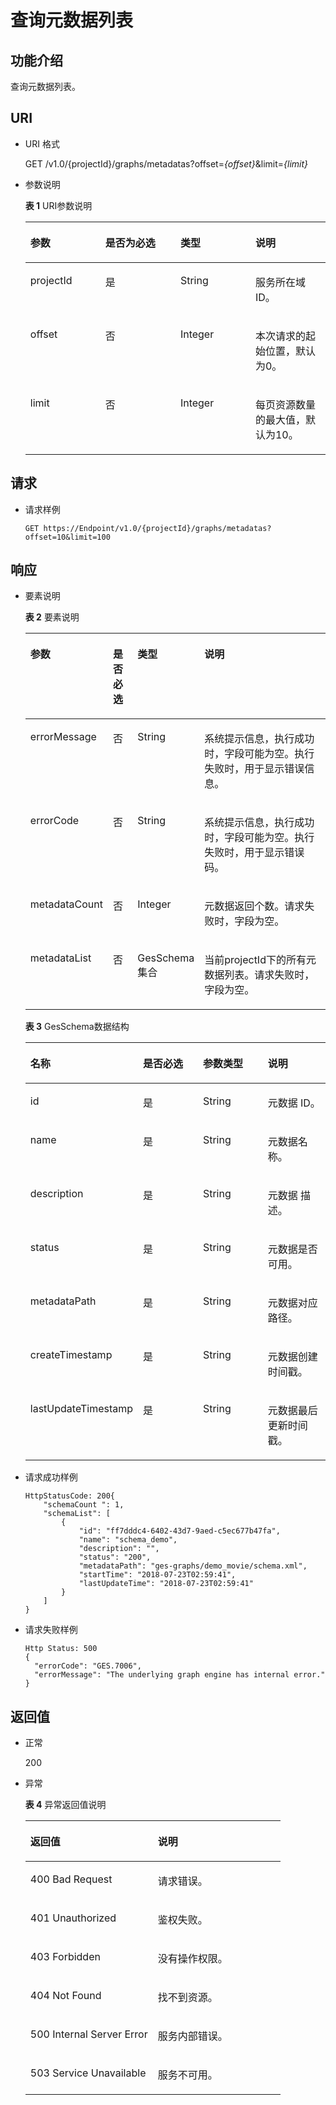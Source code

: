 # 查询元数据列表<a name="ges_03_0068"></a>

## 功能介绍<a name="section216018237429"></a>

查询元数据列表。

## URI<a name="section1116032334214"></a>

-   URI 格式

    GET /v1.0/\{projectId\}/graphs/metadatas?offset=_\{offset\}_&limit=_\{limit\}_

-   参数说明

    **表 1**  URI参数说明

    <a name="table7574647195530"></a>
    <table><thead align="left"><tr id="row29196191195530"><th class="cellrowborder" valign="top" width="25%" id="mcps1.2.5.1.1"><p id="p47139520195545"><a name="p47139520195545"></a><a name="p47139520195545"></a>参数</p>
    </th>
    <th class="cellrowborder" valign="top" width="25%" id="mcps1.2.5.1.2"><p id="p60204776195545"><a name="p60204776195545"></a><a name="p60204776195545"></a>是否为必选</p>
    </th>
    <th class="cellrowborder" valign="top" width="25%" id="mcps1.2.5.1.3"><p id="p44748701195545"><a name="p44748701195545"></a><a name="p44748701195545"></a>类型</p>
    </th>
    <th class="cellrowborder" valign="top" width="25%" id="mcps1.2.5.1.4"><p id="p766150195545"><a name="p766150195545"></a><a name="p766150195545"></a>说明</p>
    </th>
    </tr>
    </thead>
    <tbody><tr id="row47268026195530"><td class="cellrowborder" valign="top" width="25%" headers="mcps1.2.5.1.1 "><p id="p60657302195545"><a name="p60657302195545"></a><a name="p60657302195545"></a>projectId</p>
    </td>
    <td class="cellrowborder" valign="top" width="25%" headers="mcps1.2.5.1.2 "><p id="p14294412195545"><a name="p14294412195545"></a><a name="p14294412195545"></a>是</p>
    </td>
    <td class="cellrowborder" valign="top" width="25%" headers="mcps1.2.5.1.3 "><p id="p16996760195545"><a name="p16996760195545"></a><a name="p16996760195545"></a>String</p>
    </td>
    <td class="cellrowborder" valign="top" width="25%" headers="mcps1.2.5.1.4 "><p id="p34560287195545"><a name="p34560287195545"></a><a name="p34560287195545"></a>服务所在域ID。</p>
    </td>
    </tr>
    <tr id="row4231281195530"><td class="cellrowborder" valign="top" width="25%" headers="mcps1.2.5.1.1 "><p id="p28625771195545"><a name="p28625771195545"></a><a name="p28625771195545"></a>offset</p>
    </td>
    <td class="cellrowborder" valign="top" width="25%" headers="mcps1.2.5.1.2 "><p id="p36986089195545"><a name="p36986089195545"></a><a name="p36986089195545"></a>否</p>
    </td>
    <td class="cellrowborder" valign="top" width="25%" headers="mcps1.2.5.1.3 "><p id="p43083199195545"><a name="p43083199195545"></a><a name="p43083199195545"></a>Integer</p>
    </td>
    <td class="cellrowborder" valign="top" width="25%" headers="mcps1.2.5.1.4 "><p id="p78230195545"><a name="p78230195545"></a><a name="p78230195545"></a>本次请求的起始位置，默认为0。</p>
    </td>
    </tr>
    <tr id="row10168161195530"><td class="cellrowborder" valign="top" width="25%" headers="mcps1.2.5.1.1 "><p id="p57029956195545"><a name="p57029956195545"></a><a name="p57029956195545"></a>limit</p>
    </td>
    <td class="cellrowborder" valign="top" width="25%" headers="mcps1.2.5.1.2 "><p id="p56023699195545"><a name="p56023699195545"></a><a name="p56023699195545"></a>否</p>
    </td>
    <td class="cellrowborder" valign="top" width="25%" headers="mcps1.2.5.1.3 "><p id="p41625759195545"><a name="p41625759195545"></a><a name="p41625759195545"></a>Integer</p>
    </td>
    <td class="cellrowborder" valign="top" width="25%" headers="mcps1.2.5.1.4 "><p id="p16243279195545"><a name="p16243279195545"></a><a name="p16243279195545"></a>每页资源数量的最大值，默认为10。</p>
    </td>
    </tr>
    </tbody>
    </table>


## 请求<a name="section1019342374214"></a>

-   请求样例

    ```
    GET https://Endpoint/v1.0/{projectId}/graphs/metadatas?offset=10&limit=100
    ```


## 响应<a name="section0193023124217"></a>

-   要素说明

    **表 2**  要素说明

    <a name="table25124157195613"></a>
    <table><thead align="left"><tr id="row18824540195613"><th class="cellrowborder" valign="top" width="16.351635163516352%" id="mcps1.2.5.1.1"><p id="p60758970195641"><a name="p60758970195641"></a><a name="p60758970195641"></a>参数</p>
    </th>
    <th class="cellrowborder" valign="top" width="9.25092509250925%" id="mcps1.2.5.1.2"><p id="p22529533195641"><a name="p22529533195641"></a><a name="p22529533195641"></a>是否必选</p>
    </th>
    <th class="cellrowborder" valign="top" width="14.821482148214821%" id="mcps1.2.5.1.3"><p id="p12952893195641"><a name="p12952893195641"></a><a name="p12952893195641"></a>类型</p>
    </th>
    <th class="cellrowborder" valign="top" width="59.575957595759576%" id="mcps1.2.5.1.4"><p id="p42551393195641"><a name="p42551393195641"></a><a name="p42551393195641"></a>说明</p>
    </th>
    </tr>
    </thead>
    <tbody><tr id="row27537949195613"><td class="cellrowborder" valign="top" width="16.351635163516352%" headers="mcps1.2.5.1.1 "><p id="p6817911195641"><a name="p6817911195641"></a><a name="p6817911195641"></a>errorMessage</p>
    </td>
    <td class="cellrowborder" valign="top" width="9.25092509250925%" headers="mcps1.2.5.1.2 "><p id="p15379896195641"><a name="p15379896195641"></a><a name="p15379896195641"></a>否</p>
    </td>
    <td class="cellrowborder" valign="top" width="14.821482148214821%" headers="mcps1.2.5.1.3 "><p id="p37812095195641"><a name="p37812095195641"></a><a name="p37812095195641"></a>String</p>
    </td>
    <td class="cellrowborder" valign="top" width="59.575957595759576%" headers="mcps1.2.5.1.4 "><p id="p42880817195641"><a name="p42880817195641"></a><a name="p42880817195641"></a>系统提示信息，执行成功时，字段可能为空。执行失败时，用于显示错误信息。</p>
    </td>
    </tr>
    <tr id="row44977959195613"><td class="cellrowborder" valign="top" width="16.351635163516352%" headers="mcps1.2.5.1.1 "><p id="p54494335195641"><a name="p54494335195641"></a><a name="p54494335195641"></a>errorCode</p>
    </td>
    <td class="cellrowborder" valign="top" width="9.25092509250925%" headers="mcps1.2.5.1.2 "><p id="p51965024195641"><a name="p51965024195641"></a><a name="p51965024195641"></a>否</p>
    </td>
    <td class="cellrowborder" valign="top" width="14.821482148214821%" headers="mcps1.2.5.1.3 "><p id="p48417417195641"><a name="p48417417195641"></a><a name="p48417417195641"></a>String</p>
    </td>
    <td class="cellrowborder" valign="top" width="59.575957595759576%" headers="mcps1.2.5.1.4 "><p id="p29496739195641"><a name="p29496739195641"></a><a name="p29496739195641"></a>系统提示信息，执行成功时，字段可能为空。执行失败时，用于显示错误码。</p>
    </td>
    </tr>
    <tr id="row65959362195613"><td class="cellrowborder" valign="top" width="16.351635163516352%" headers="mcps1.2.5.1.1 "><p id="p28286856195641"><a name="p28286856195641"></a><a name="p28286856195641"></a>metadataCount</p>
    </td>
    <td class="cellrowborder" valign="top" width="9.25092509250925%" headers="mcps1.2.5.1.2 "><p id="p9533970195641"><a name="p9533970195641"></a><a name="p9533970195641"></a>否</p>
    </td>
    <td class="cellrowborder" valign="top" width="14.821482148214821%" headers="mcps1.2.5.1.3 "><p id="p34054088195641"><a name="p34054088195641"></a><a name="p34054088195641"></a>Integer</p>
    </td>
    <td class="cellrowborder" valign="top" width="59.575957595759576%" headers="mcps1.2.5.1.4 "><p id="p6917780195641"><a name="p6917780195641"></a><a name="p6917780195641"></a>元数据返回个数。请求失败时，字段为空。</p>
    </td>
    </tr>
    <tr id="row47503510195613"><td class="cellrowborder" valign="top" width="16.351635163516352%" headers="mcps1.2.5.1.1 "><p id="p9896889195641"><a name="p9896889195641"></a><a name="p9896889195641"></a>metadataList</p>
    </td>
    <td class="cellrowborder" valign="top" width="9.25092509250925%" headers="mcps1.2.5.1.2 "><p id="p63450567195641"><a name="p63450567195641"></a><a name="p63450567195641"></a>否</p>
    </td>
    <td class="cellrowborder" valign="top" width="14.821482148214821%" headers="mcps1.2.5.1.3 "><p id="p39222277195641"><a name="p39222277195641"></a><a name="p39222277195641"></a>GesSchema集合</p>
    </td>
    <td class="cellrowborder" valign="top" width="59.575957595759576%" headers="mcps1.2.5.1.4 "><p id="p22887835195641"><a name="p22887835195641"></a><a name="p22887835195641"></a>当前projectId下的所有元数据列表。请求失败时，字段为空。</p>
    </td>
    </tr>
    </tbody>
    </table>

    **表 3**  GesSchema数据结构

    <a name="table1298314195710"></a>
    <table><thead align="left"><tr id="row45670492195710"><th class="cellrowborder" valign="top" width="25%" id="mcps1.2.5.1.1"><p id="p32362363195736"><a name="p32362363195736"></a><a name="p32362363195736"></a>名称</p>
    </th>
    <th class="cellrowborder" valign="top" width="25%" id="mcps1.2.5.1.2"><p id="p4105766195736"><a name="p4105766195736"></a><a name="p4105766195736"></a>是否必选</p>
    </th>
    <th class="cellrowborder" valign="top" width="25%" id="mcps1.2.5.1.3"><p id="p64131642195736"><a name="p64131642195736"></a><a name="p64131642195736"></a>参数类型</p>
    </th>
    <th class="cellrowborder" valign="top" width="25%" id="mcps1.2.5.1.4"><p id="p27280477195736"><a name="p27280477195736"></a><a name="p27280477195736"></a>说明</p>
    </th>
    </tr>
    </thead>
    <tbody><tr id="row43006867195710"><td class="cellrowborder" valign="top" width="25%" headers="mcps1.2.5.1.1 "><p id="p23244685195736"><a name="p23244685195736"></a><a name="p23244685195736"></a>id</p>
    </td>
    <td class="cellrowborder" valign="top" width="25%" headers="mcps1.2.5.1.2 "><p id="p3771313195736"><a name="p3771313195736"></a><a name="p3771313195736"></a>是</p>
    </td>
    <td class="cellrowborder" valign="top" width="25%" headers="mcps1.2.5.1.3 "><p id="p37040930195736"><a name="p37040930195736"></a><a name="p37040930195736"></a>String</p>
    </td>
    <td class="cellrowborder" valign="top" width="25%" headers="mcps1.2.5.1.4 "><p id="p47525319195736"><a name="p47525319195736"></a><a name="p47525319195736"></a>元数据 ID。</p>
    </td>
    </tr>
    <tr id="row43415944195710"><td class="cellrowborder" valign="top" width="25%" headers="mcps1.2.5.1.1 "><p id="p17783887195736"><a name="p17783887195736"></a><a name="p17783887195736"></a>name</p>
    </td>
    <td class="cellrowborder" valign="top" width="25%" headers="mcps1.2.5.1.2 "><p id="p31208775195736"><a name="p31208775195736"></a><a name="p31208775195736"></a>是</p>
    </td>
    <td class="cellrowborder" valign="top" width="25%" headers="mcps1.2.5.1.3 "><p id="p44882831195736"><a name="p44882831195736"></a><a name="p44882831195736"></a>String</p>
    </td>
    <td class="cellrowborder" valign="top" width="25%" headers="mcps1.2.5.1.4 "><p id="p11630671195736"><a name="p11630671195736"></a><a name="p11630671195736"></a>元数据名称。</p>
    </td>
    </tr>
    <tr id="row60500989195710"><td class="cellrowborder" valign="top" width="25%" headers="mcps1.2.5.1.1 "><p id="p23042740195736"><a name="p23042740195736"></a><a name="p23042740195736"></a>description</p>
    </td>
    <td class="cellrowborder" valign="top" width="25%" headers="mcps1.2.5.1.2 "><p id="p54522665195736"><a name="p54522665195736"></a><a name="p54522665195736"></a>是</p>
    </td>
    <td class="cellrowborder" valign="top" width="25%" headers="mcps1.2.5.1.3 "><p id="p54259730195736"><a name="p54259730195736"></a><a name="p54259730195736"></a>String</p>
    </td>
    <td class="cellrowborder" valign="top" width="25%" headers="mcps1.2.5.1.4 "><p id="p32962008195736"><a name="p32962008195736"></a><a name="p32962008195736"></a>元数据 描述。</p>
    </td>
    </tr>
    <tr id="row7796689195710"><td class="cellrowborder" valign="top" width="25%" headers="mcps1.2.5.1.1 "><p id="p4330612195736"><a name="p4330612195736"></a><a name="p4330612195736"></a>status</p>
    </td>
    <td class="cellrowborder" valign="top" width="25%" headers="mcps1.2.5.1.2 "><p id="p15235296195736"><a name="p15235296195736"></a><a name="p15235296195736"></a>是</p>
    </td>
    <td class="cellrowborder" valign="top" width="25%" headers="mcps1.2.5.1.3 "><p id="p26099460195736"><a name="p26099460195736"></a><a name="p26099460195736"></a>String</p>
    </td>
    <td class="cellrowborder" valign="top" width="25%" headers="mcps1.2.5.1.4 "><p id="p33681545195736"><a name="p33681545195736"></a><a name="p33681545195736"></a>元数据是否可用。</p>
    </td>
    </tr>
    <tr id="row25907759195710"><td class="cellrowborder" valign="top" width="25%" headers="mcps1.2.5.1.1 "><p id="p59111504195736"><a name="p59111504195736"></a><a name="p59111504195736"></a>metadataPath</p>
    </td>
    <td class="cellrowborder" valign="top" width="25%" headers="mcps1.2.5.1.2 "><p id="p23302525195736"><a name="p23302525195736"></a><a name="p23302525195736"></a>是</p>
    </td>
    <td class="cellrowborder" valign="top" width="25%" headers="mcps1.2.5.1.3 "><p id="p8456391195736"><a name="p8456391195736"></a><a name="p8456391195736"></a>String</p>
    </td>
    <td class="cellrowborder" valign="top" width="25%" headers="mcps1.2.5.1.4 "><p id="p13879061195736"><a name="p13879061195736"></a><a name="p13879061195736"></a>元数据对应路径。</p>
    </td>
    </tr>
    <tr id="row61725895195710"><td class="cellrowborder" valign="top" width="25%" headers="mcps1.2.5.1.1 "><p id="p51506257195736"><a name="p51506257195736"></a><a name="p51506257195736"></a>createTimestamp</p>
    </td>
    <td class="cellrowborder" valign="top" width="25%" headers="mcps1.2.5.1.2 "><p id="p11257306195736"><a name="p11257306195736"></a><a name="p11257306195736"></a>是</p>
    </td>
    <td class="cellrowborder" valign="top" width="25%" headers="mcps1.2.5.1.3 "><p id="p39426563195736"><a name="p39426563195736"></a><a name="p39426563195736"></a>String</p>
    </td>
    <td class="cellrowborder" valign="top" width="25%" headers="mcps1.2.5.1.4 "><p id="p39434996195736"><a name="p39434996195736"></a><a name="p39434996195736"></a>元数据创建时间戳。</p>
    </td>
    </tr>
    <tr id="row38138897195710"><td class="cellrowborder" valign="top" width="25%" headers="mcps1.2.5.1.1 "><p id="p25518600195736"><a name="p25518600195736"></a><a name="p25518600195736"></a>lastUpdateTimestamp</p>
    </td>
    <td class="cellrowborder" valign="top" width="25%" headers="mcps1.2.5.1.2 "><p id="p53740758195736"><a name="p53740758195736"></a><a name="p53740758195736"></a>是</p>
    </td>
    <td class="cellrowborder" valign="top" width="25%" headers="mcps1.2.5.1.3 "><p id="p58034152195736"><a name="p58034152195736"></a><a name="p58034152195736"></a>String</p>
    </td>
    <td class="cellrowborder" valign="top" width="25%" headers="mcps1.2.5.1.4 "><p id="p3145895195736"><a name="p3145895195736"></a><a name="p3145895195736"></a>元数据最后更新时间戳。</p>
    </td>
    </tr>
    </tbody>
    </table>


-   请求成功样例

    ```
    HttpStatusCode: 200{
        "schemaCount ": 1,
        "schemaList": [
            {
                "id": "ff7dddc4-6402-43d7-9aed-c5ec677b47fa",
                "name": "schema_demo",
                "description": "",
                "status": "200",
                "metadataPath": "ges-graphs/demo_movie/schema.xml",
                "startTime": "2018-07-23T02:59:41",
                "lastUpdateTime": "2018-07-23T02:59:41"
            }
        ]
    }
    ```

-   请求失败样例

    ```
    Http Status: 500
    {
      "errorCode": "GES.7006",
      "errorMessage": "The underlying graph engine has internal error."
    }
    ```


## 返回值<a name="section4240122318427"></a>

-   正常

    200

-   异常

    **表 4**  异常返回值说明

    <a name="table21182911172628"></a>
    <table><thead align="left"><tr id="row22686601172628"><th class="cellrowborder" valign="top" width="50%" id="mcps1.2.3.1.1"><p id="p29113043172638"><a name="p29113043172638"></a><a name="p29113043172638"></a>返回值</p>
    </th>
    <th class="cellrowborder" valign="top" width="50%" id="mcps1.2.3.1.2"><p id="p9346244172638"><a name="p9346244172638"></a><a name="p9346244172638"></a>说明</p>
    </th>
    </tr>
    </thead>
    <tbody><tr id="row13233353172628"><td class="cellrowborder" valign="top" width="50%" headers="mcps1.2.3.1.1 "><p id="p50316832172638"><a name="p50316832172638"></a><a name="p50316832172638"></a>400 Bad Request</p>
    </td>
    <td class="cellrowborder" valign="top" width="50%" headers="mcps1.2.3.1.2 "><p id="p49131611172638"><a name="p49131611172638"></a><a name="p49131611172638"></a>请求错误。</p>
    </td>
    </tr>
    <tr id="row657300172628"><td class="cellrowborder" valign="top" width="50%" headers="mcps1.2.3.1.1 "><p id="p47920375172638"><a name="p47920375172638"></a><a name="p47920375172638"></a>401 Unauthorized</p>
    </td>
    <td class="cellrowborder" valign="top" width="50%" headers="mcps1.2.3.1.2 "><p id="p56345162172638"><a name="p56345162172638"></a><a name="p56345162172638"></a>鉴权失败。</p>
    </td>
    </tr>
    <tr id="row23989959172628"><td class="cellrowborder" valign="top" width="50%" headers="mcps1.2.3.1.1 "><p id="p4998764172638"><a name="p4998764172638"></a><a name="p4998764172638"></a>403 Forbidden</p>
    </td>
    <td class="cellrowborder" valign="top" width="50%" headers="mcps1.2.3.1.2 "><p id="p2246721172638"><a name="p2246721172638"></a><a name="p2246721172638"></a>没有操作权限。</p>
    </td>
    </tr>
    <tr id="row49197943172628"><td class="cellrowborder" valign="top" width="50%" headers="mcps1.2.3.1.1 "><p id="p27247364172638"><a name="p27247364172638"></a><a name="p27247364172638"></a>404 Not Found</p>
    </td>
    <td class="cellrowborder" valign="top" width="50%" headers="mcps1.2.3.1.2 "><p id="p59552853172638"><a name="p59552853172638"></a><a name="p59552853172638"></a>找不到资源。</p>
    </td>
    </tr>
    <tr id="row13744769172628"><td class="cellrowborder" valign="top" width="50%" headers="mcps1.2.3.1.1 "><p id="p61704332172638"><a name="p61704332172638"></a><a name="p61704332172638"></a>500 Internal Server Error</p>
    </td>
    <td class="cellrowborder" valign="top" width="50%" headers="mcps1.2.3.1.2 "><p id="p31994980172638"><a name="p31994980172638"></a><a name="p31994980172638"></a>服务内部错误。</p>
    </td>
    </tr>
    <tr id="row305099172628"><td class="cellrowborder" valign="top" width="50%" headers="mcps1.2.3.1.1 "><p id="p37564761172638"><a name="p37564761172638"></a><a name="p37564761172638"></a>503 Service Unavailable</p>
    </td>
    <td class="cellrowborder" valign="top" width="50%" headers="mcps1.2.3.1.2 "><p id="p22846801172638"><a name="p22846801172638"></a><a name="p22846801172638"></a>服务不可用。</p>
    </td>
    </tr>
    </tbody>
    </table>


